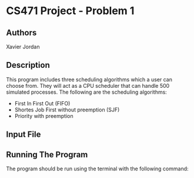 # CS471 Project - Problem 1

## Authors
Xavier Jordan

## Description
This program includes three scheduling algorithms which a user can choose from. They will act as a CPU scheduler that can handle 500 simulated processes. The following are the scheduling algorithms:
* First In First Out (FIFO)
* Shortes Job First without preemption (SJF)
* Priority with preemption

## Input File


## Running The Program
The program should be run using the terminal with the following command:
